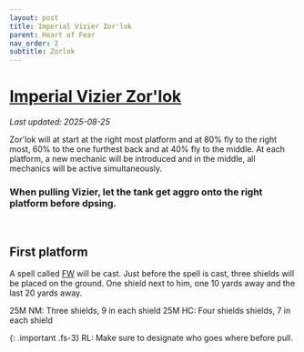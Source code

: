 ```yaml
---
layout: post
title: Imperial Vizier Zor'lok
parent: Heart of Fear
nav_order: 2
subtitle: Zorlok
---
```


# [Imperial Vizier Zor'lok](https://www.wowhead.com/mop-classic/npc=62980/imperial-vizier-zorlok)
*Last updated: 2025-08-25*

Zor'lok will at start at the right most platform and at 80% fly to the right most, 60% to the one furthest back and at 40% fly to the middle.
At each platform, a new mechanic will be introduced and in the middle, all mechanics will be active simultaneously.

### When pulling Vizier, let the tank get aggro onto the right platform before dpsing.
<br>

## First platform

A spell called [FW](https://www.wowhead.com/spell=122718) will be cast. Just before the spell is cast, three shields will be placed on the ground.
One shield next to him, one 10 yards away and the last 20 yards away.

25M NM: Three shields, 9 in each shield
25M HC: Four shields shields, 7 in each shield

{: .important .fs-3}
RL: Make sure to designate who goes where before pull.
